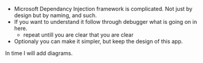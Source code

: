 - Microsoft Dependancy Injection framework is complicated. Not just by design but by naming, and such.
- If you want to understand it follow through debugger what is going on in here.
  - repeat untill you are clear that you are clear
- Optionaly you can make it simpler, but keep the design of this app.

In time I will add diagrams.